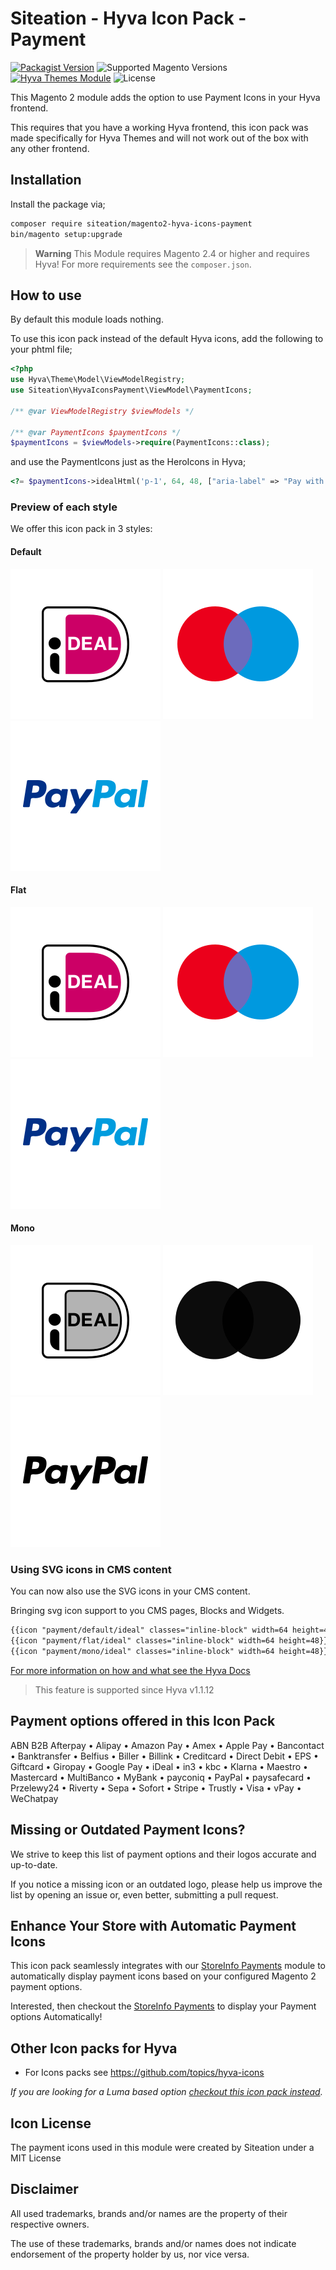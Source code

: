 # Siteation - Hyva Icon Pack - Payment

[![Packagist Version](https://img.shields.io/packagist/v/siteation/magento2-hyva-icons-payment?style=for-the-badge)](https://packagist.org/packages/siteation/magento2-hyva-icons-payment)
![Supported Magento Versions](https://img.shields.io/badge/magento-%202.4-brightgreen.svg?logo=magento&longCache=true&style=for-the-badge)
[![Hyva Themes Module](https://img.shields.io/badge/Hyva_Themes-Module-3df0af.svg?longCache=true&style=for-the-badge)](https://hyva.io/)
![License](https://img.shields.io/github/license/siteation/magento2-hyva-icons-payment?color=%23234&style=for-the-badge)

This Magento 2 module adds the option to use Payment Icons in your Hyva frontend.

This requires that you have a working Hyva frontend,
this icon pack was made specifically for Hyva Themes and will not work out of the box with any other frontend.

## Installation

Install the package via;

```bash
composer require siteation/magento2-hyva-icons-payment
bin/magento setup:upgrade
```

> **Warning** This Module requires Magento 2.4 or higher and requires Hyva!
> For more requirements see the `composer.json`.

## How to use

By default this module loads nothing.

To use this icon pack instead of the default Hyva icons, add the following to your phtml file;

```php
<?php
use Hyva\Theme\Model\ViewModelRegistry;
use Siteation\HyvaIconsPayment\ViewModel\PaymentIcons;

/** @var ViewModelRegistry $viewModels */

/** @var PaymentIcons $paymentIcons */
$paymentIcons = $viewModels->require(PaymentIcons::class);
```

and use the PaymentIcons just as the HeroIcons in Hyva;

```php
<?= $paymentIcons->idealHtml('p-1', 64, 48, ["aria-label" => "Pay with iDeal"]) ?>
```

### Preview of each style

We offer this icon pack in 3 styles:

#### Default

![ideal-logo] ![maestro-logo] ![paypal-logo]

[ideal-logo]: ./assets/preview/default/ideal.svg
[maestro-logo]: ./assets/preview/default/maestro.svg
[paypal-logo]: ./assets/preview/default/paypal.svg

#### Flat

<picture>
  <source media="(prefers-color-scheme: dark)" srcset="./assets/preview/flat/ideal-dark.svg?v=1.1.0">
  <img alt="ideal-logo-flat" src="./assets/preview/flat/ideal.svg?v=1.1.0">
</picture>
<img alt="maestro-logo-mono" src="./assets/preview/flat/maestro.svg?v=1.1.0">
<img alt="paypal-logo-mono" src="./assets/preview/flat/paypal.svg?v=1.1.0"> 

#### Mono

<picture>
  <source media="(prefers-color-scheme: dark)" srcset="./assets/preview/mono/ideal-dark.svg?v=1.1.0">
  <img alt="ideal-logo-mono" src="./assets/preview/mono/ideal.svg?v=1.1.0">
</picture>
<picture>
  <source media="(prefers-color-scheme: dark)" srcset="./assets/preview/mono/maestro-dark.svg?v=1.1.0">
  <img alt="maestro-logo-mono" src="./assets/preview/mono/maestro.svg?v=1.1.0">
</picture>
<picture>
  <source media="(prefers-color-scheme: dark)" srcset="./assets/preview/mono/paypal-dark.svg?v=1.1.0">
  <img alt="paypal-logo-mono" src="./assets/preview/mono/paypal.svg?v=1.1.0">
</picture>

### Using SVG icons in CMS content

You can now also use the SVG icons in your CMS content.

Bringing svg icon support to you CMS pages, Blocks and Widgets.

```txt
{{icon "payment/default/ideal" classes="inline-block" width=64 height=48}}
{{icon "payment/flat/ideal" classes="inline-block" width=64 height=48}}
{{icon "payment/mono/ideal" classes="inline-block" width=64 height=48}}
```

[For more information on how and what see the Hyva Docs](https://docs.hyva.io/hyva-themes/writing-code/working-with-view-models/svgicons.html#using-svg-icons-in-cms-content)

> This feature is supported since Hyva v1.1.12

## Payment options offered in this Icon Pack

ABN B2B Afterpay • Alipay • Amazon Pay • Amex • Apple Pay • Bancontact • Banktransfer • Belfius • Biller • Billink • Creditcard • Direct Debit • EPS • Giftcard • Giropay • Google Pay • iDeal • in3 • kbc • Klarna • Maestro • Mastercard • MultiBanco • MyBank • payconiq • PayPal • paysafecard • Przelewy24 • Riverty • Sepa • Sofort • Stripe • Trustly • Visa • vPay • WeChatpay

## Missing or Outdated Payment Icons?

We strive to keep this list of payment options and their logos accurate and up-to-date.

If you notice a missing icon or an outdated logo,
please help us improve the list by opening an issue or, even better, submitting a pull request.

## Enhance Your Store with Automatic Payment Icons

This icon pack seamlessly integrates with our [StoreInfo Payments] module to automatically display payment icons based on your configured Magento 2 payment options.

Interested, then checkout the [StoreInfo Payments] to display your Payment options Automatically!

[StoreInfo Payments]: https://github.com/Siteation/magento2-storeinfo-payments

## Other Icon packs for Hyva

- For Icons packs see https://github.com/topics/hyva-icons

_If you are looking for a Luma based option [checkout this icon pack instead](https://github.com/GrimLink/magento2-icon-packs)._

## Icon License

The payment icons used in this module were created by Siteation under a MIT License

## Disclaimer

All used trademarks, brands and/or names are the property of their respective owners.

The use of these trademarks,
brands and/or names does not indicate endorsement of the property holder by us,
nor vice versa.
